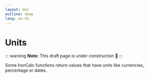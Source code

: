 ```yaml
---
layout: doc
outline: deep
lang: en-US
---
```


# Units

::: warning
**Note:** This draft page is under construction 🚧
:::

Some IronCalc functions return values that have units like currencies, percentage or dates.